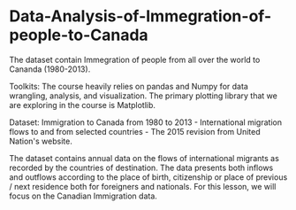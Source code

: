 # Data-Analysis-of-Immegration-of-people-to-Canada
The dataset contain Immegration of people from all over the world to Cananda (1980-2013).

Toolkits: The course heavily relies on pandas and Numpy for data wrangling, analysis, and visualization. The primary plotting library that we are exploring in the course is Matplotlib.

Dataset: Immigration to Canada from 1980 to 2013 - International migration flows to and from selected countries - The 2015 revision from United Nation's website.

The dataset contains annual data on the flows of international migrants as recorded by the countries of destination. The data presents both inflows and outflows according to the place of birth, citizenship or place of previous / next residence both for foreigners and nationals. For this lesson, we will focus on the Canadian Immigration data.

